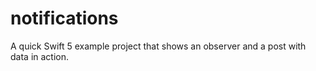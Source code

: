 # notifications
A quick Swift 5 example project that shows an observer and a post with data in action.
